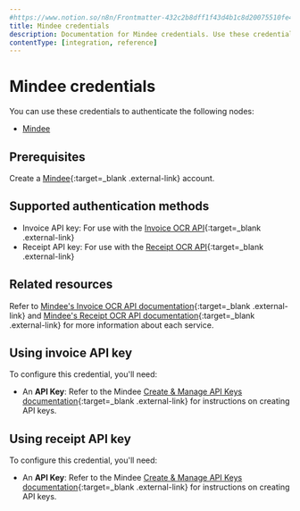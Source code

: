 ```yaml
---
#https://www.notion.so/n8n/Frontmatter-432c2b8dff1f43d4b1c8d20075510fe4
title: Mindee credentials
description: Documentation for Mindee credentials. Use these credentials to authenticate Mindee in n8n, a workflow automation platform.
contentType: [integration, reference]
---
```


# Mindee credentials

You can use these credentials to authenticate the following nodes:

- [Mindee](/integrations/builtin/app-nodes/n8n-nodes-base.mindee/)

## Prerequisites

Create a [Mindee](https://mindee.com){:target=_blank .external-link} account.

## Supported authentication methods

- Invoice API key: For use with the [Invoice OCR API](https://www.mindee.com/product/invoice-ocr-api){:target=_blank .external-link}
- Receipt API key: For use with the [Receipt OCR API](https://www.mindee.com/product/receipt-ocr-api-copy){:target=_blank .external-link}

## Related resources

Refer to [Mindee's Invoice OCR API documentation](https://developers.mindee.com/docs/invoice-ocr){:target=_blank .external-link} and [Mindee's Receipt OCR API documentation](https://developers.mindee.com/docs/receipt-ocr){:target=_blank .external-link} for more information about each service.

## Using invoice API key

To configure this credential, you'll need:

- An **API Key**: Refer to the Mindee [Create & Manage API Keys documentation](https://developers.mindee.com/docs/create-api-key){:target=_blank .external-link} for instructions on creating API keys.

## Using receipt API key

To configure this credential, you'll need:

- An **API Key**: Refer to the Mindee [Create & Manage API Keys documentation](https://developers.mindee.com/docs/create-api-key){:target=_blank .external-link} for instructions on creating API keys.

